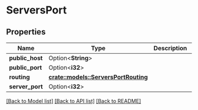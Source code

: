 # ServersPort

## Properties

Name | Type | Description | Notes
------------ | ------------- | ------------- | -------------
**public_host** | Option<**String**> |  | [optional]
**public_port** | Option<**i32**> |  | [optional]
**routing** | [**crate::models::ServersPortRouting**](ServersPortRouting.md) |  | 
**server_port** | Option<**i32**> |  | [optional]

[[Back to Model list]](../README.md#documentation-for-models) [[Back to API list]](../README.md#documentation-for-api-endpoints) [[Back to README]](../README.md)


